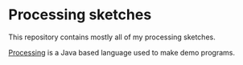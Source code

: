 # Processing sketches

This repository contains mostly all of my processing sketches.

[Processing](https://processing.org/) is a Java based language used to make demo programs.
